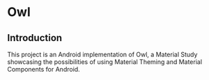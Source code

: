 # Owl


## Introduction
This project is an Android implementation of Owl, a Material Study showcasing the possibilities of using Material Theming and Material Components for Android.



